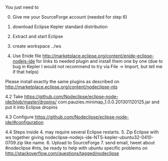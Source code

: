 You just need to 

0. Give me your SourceForge account (needed for step 6)
1. download Eclipse Kepler standard distribution
2. Extract and start Eclipse

3. create workspace ../ws
4. Use Enide file http://marketplace.eclipse.org/content/enide-eclipse-nodejs-ide for links to needed plugin and install them one by one (due to bug in Kepler I would not recommend to try via File -> Import, but tell me if that helps)

Please install exactly the same plugins as described on http://marketplace.eclipse.org/content/nodeclipse-nts

4.2 Take https://github.com/Nodeclipse/eclipse-node-ide/blob/master/dropins/ com.pauzies.minimap_1.0.0.201301120125.jar and put it into Eclipse dropins

4.3 Configure https://github.com/Nodeclipse/eclipse-node-ide/#configuration

4.4 Steps inside 4. may require several Eclipse restarts.
5. Zip Eclipse with ws together giving nodeclipse-nodejs-ide-NTS-kepler-ubuntu32-0410-0709.zip like name.
6. Upload to SourceForge
7. send email, tweet about #nodeclipse #nts, be ready to help with ubuntu specific problems on http://stackoverflow.com/questions/tagged/nodeclipse